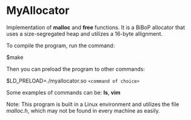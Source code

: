 # MyAllocator

Implementation of **malloc** and **free** functions. It is a BiBoP allocator that uses a size-segregated heap and utilizes a 16-byte allignment. 

To compile the program, run the command:

$make

Then you can preload the program to other commands:

$LD_PRELOAD=./myallocator.so `<command of choice>`

Some examples of commands can be: **ls**, **vim**


Note: This program is built in a Linux environment and utilizes the file *malloc.h*, which may not be found in every machine as easily.
